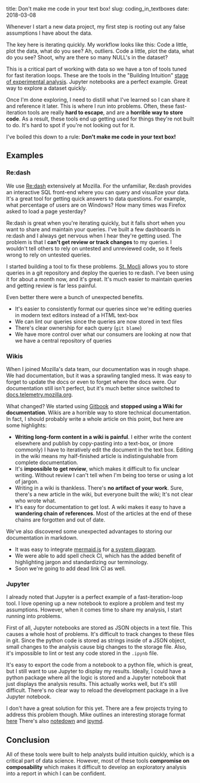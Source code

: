 title: Don't make me code in your text box!
slug: coding_in_textboxes
date: 2018-03-08

Whenever I start a new data project,
my first step is rooting out any false assumptions I have about the data.

The key here is iterating quickly.
My workflow looks like this:
Code a little, plot the data, what do you see?
Ah, outliers.
Code a little, plot the data, what do you see?
Shoot, why are there so many NULL's in the dataset?

This is a critical part of working with data
so we have a ton of tools tuned for fast iteration loops.
These are the tools in the "Building Intuition"
[stage of experimental analysis](/stages_e13n.html).
Jupyter notebooks are a perfect example.
Great way to explore a dataset quickly.

Once I'm done exploring,
I need to distill what I've learned so I can share it and reference it later.
This is where I run into problems.
Often, these fast-iteration tools are really **hard to escape**,
and are a **horrible way to store code**.
As a result,
these tools end up getting used for things they're not built to do.
It's hard to spot if you're not looking out for it.

I've boiled this down to a rule: **Don't make me code in your text box!**

## Examples

### Re:dash

We use [Re:dash](https://redash.io/) extensively at Mozilla.
For the unfamiliar,
Re:dash provides an interactive SQL front-end
where you can query and visualize your data.
It's a great tool for getting quick answers to data questions.
For example, what percentage of users are on Windows?
How many times was Firefox asked to load a page yesterday?

Re:dash is great when you're iterating quickly,
but it falls short when you want to share and maintain your queries.
I've built a few dashboards in re:dash
and I always get nervous when I hear they're getting used.
The problem is that I **can't get review or track changes** to my queries.
I wouldn't tell others to rely on untested and unreviewed code,
so it feels wrong to rely on untested queries.

I started building a tool to fix these problems.
[St. Mocli](https://github.com/mozilla/stmocli)
allows you to store queries in a git repository
and deploy the queries to re:dash.
I've been using it for about a month now, and it's great.
It's much easier to maintain queries and getting review is far less painful.

Even better there were a bunch of unexpected benefits.

* It's easier to consistently format our queries
  since we're editing queries in modern text editors instead of a HTML text-box
* We can lint our queries since the queries are now stored in text files
* There's clear ownership for each query (`git blame`)
* We have more control over what our consumers are looking at
  now that we have a central repository of queries

### Wikis

When I joined Mozilla's data team,
our documentation was in rough shape.
We had documentation, but it was a sprawling tangled mess.
It was easy to forget to update the docs or even to forget where the docs were.
Our documentation still isn't perfect,
but it's much better since switched to 
[docs.telemetry.mozilla.org](https://docs.telemetry.mozilla.org/).


What changed?
We started using
[Gitbook](https://www.gitbook.com/) and 
**stopped using a Wiki for documentation**.
Wikis are a horrible way to store technical documentation.
In fact, I should probably write a whole article on this point,
but here are some highlights:

* **Writing long-form content in a wiki is painful**.
  I either write the content elsewhere
  and publish by copy-pasting into a text-box,
  or (more commonly) I have to iteratively edit the document in the text box.
  Editing in the wiki means my half-finished article
  is indistinguishable from complete documentation.
* It's **impossible to get review**,
  which makes it difficult to fix unclear writing.
  Without review I can't tell when I'm being too terse or using a lot of jargon.
* Writing in a wiki is thankless.
  There's **no artifact of your work**.
  Sure, there's a new article in the wiki,
  but everyone built the wiki; It's not clear who wrote what.
* It's easy for documentation to get lost.
  A wiki makes it easy to have a **wandering chain of references**.
  Most of the articles at the end of these chains are forgotten and out of date.

We've also discovered some unexpected advantages
to storing our documentation in markdown.

* It was easy to integrate [mermaid.js](https://mermaidjs.github.io/)
  for [a system diagram](https://docs.telemetry.mozilla.org/concepts/data_pipeline.html).
* We were able to add spell check CI,
  which has the added benefit of highlighting jargon
  and standardizing our terminology.
* Soon we're going to add dead link CI as well.


### Jupyter

I already noted that Jupyter is a perfect example of a fast-iteration-loop tool.
I love opening up a new notebook to explore a problem and test my assumptions.
However, when it comes time to share my analysis,
I start running into problems.

First of all, Jupyter notebooks are stored as JSON objects in a text file.
This causes a whole host of problems.
It's difficult to track changes to these files in git.
Since the python code is stored as strings inside of a JSON object,
small changes to the analysis cause big changes to the storage file.
Also, it's impossible to lint or test any code stored in the `.ipynb` file.

It's easy to export the code from a notebook to a python file, which is great,
but I still want to use Jupyter to display my results.
Ideally, I could have a python package where all the logic is stored
and a Jupyter notebook that just displays the analysis results.
This actually works well, but it's still difficult.
There's no clear way to reload the development package in a live Jupyter notebook.

I don't have a great solution for this yet.
There are a few projects trying to address this problem though.
Mike outlines an interesting storage format
[here](http://droettboom.com/blog/2018/01/18/diffable-jupyter-notebooks/)
There's also [notedown](https://github.com/aaren/notedown)
and [ipymd](https://github.com/rossant/ipymd).


## Conclusion

All of these tools were built to help analysts build intuition quickly,
which is a critical part of data science.
However, most of these tools **compromise on composability**
which makes it difficult to develop an exploratory analysis
into a report in which I can be confident.
